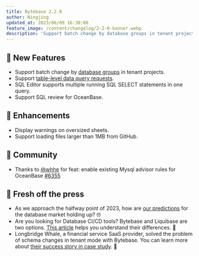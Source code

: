 ```yaml
---
title: Bytebase 2.2.0
author: Ningjing
updated_at: 2023/06/09 16:30:00
feature_image: /content/changelog/2-2-0-banner.webp
description: 'Support batch change by database groups in tenant projects; Support table-level data query requests; SQL Editor supports multiple running SQL SELECT statements in one query; Support SQL review for OceanBase.'
---
```


## 🚀 New Features

- Support batch change by [database groups](/docs/change-database/batch-change/#change-databases-from-database-groups) in tenant projects.
- Support [table-level data query requests](/docs/security/database-permission/query/#apply-for-querier-role-at-table-level).
- SQL Editor supports multiple running SQL SELECT statements in one query.
- Support SQL review for OceanBase.

## 🎄 Enhancements

- Display warnings on oversized sheets.
- Support loading files larger than 1MB from GitHub.

## 🎠 Community

- Thanks to [@whhe](https://github.com/whhe) for feat: enable existing Mysql advisor rules for OceanBase [#6355](https://github.com/bytebase/bytebase/pull/6355)

## 📰 Fresh off the press

- As we approach the halfway point of 2023, how are [our predictions](/blog/database-review-2022/) for the database market holding up? 🤓
- Are you looking for Database CI/CD tools? Bytebase and Liquibase are two options. [This article](/blog/bytebase-vs-liquibase/) helps you understand their differences. 👀
- Longbridge Whale, a financial service SaaS provider, solved the problem of schema changes in tenant mode with Bytebase. You can learn more about [their success story in case study](/blog/longbridge-case-study/). 🥳

<IncludeBlock url="/docs/get-started/install/install-upgrade"></IncludeBlock>
